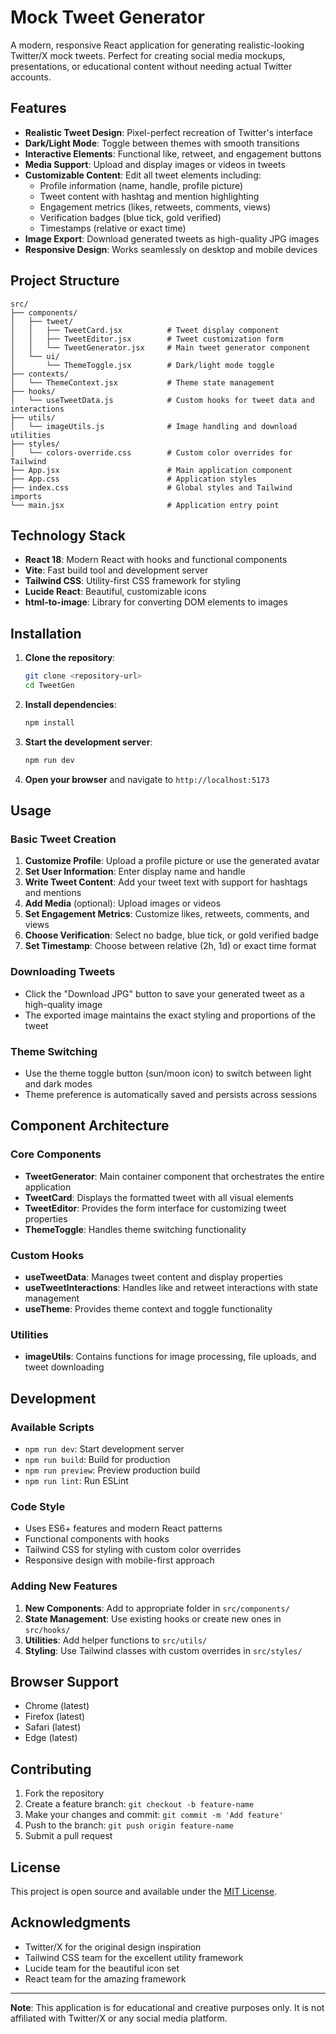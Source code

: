 # Mock Tweet Generator

A modern, responsive React application for generating realistic-looking Twitter/X mock tweets. Perfect for creating social media mockups, presentations, or educational content without needing actual Twitter accounts.

## Features

- **Realistic Tweet Design**: Pixel-perfect recreation of Twitter's interface
- **Dark/Light Mode**: Toggle between themes with smooth transitions
- **Interactive Elements**: Functional like, retweet, and engagement buttons
- **Media Support**: Upload and display images or videos in tweets
- **Customizable Content**: Edit all tweet elements including:
  - Profile information (name, handle, profile picture)
  - Tweet content with hashtag and mention highlighting
  - Engagement metrics (likes, retweets, comments, views)
  - Verification badges (blue tick, gold verified)
  - Timestamps (relative or exact time)
- **Image Export**: Download generated tweets as high-quality JPG images
- **Responsive Design**: Works seamlessly on desktop and mobile devices

## Project Structure

```
src/
├── components/
│   ├── tweet/
│   │   ├── TweetCard.jsx          # Tweet display component
│   │   ├── TweetEditor.jsx        # Tweet customization form
│   │   └── TweetGenerator.jsx     # Main tweet generator component
│   └── ui/
│       └── ThemeToggle.jsx        # Dark/light mode toggle
├── contexts/
│   └── ThemeContext.jsx           # Theme state management
├── hooks/
│   └── useTweetData.js            # Custom hooks for tweet data and interactions
├── utils/
│   └── imageUtils.js              # Image handling and download utilities
├── styles/
│   └── colors-override.css        # Custom color overrides for Tailwind
├── App.jsx                        # Main application component
├── App.css                        # Application styles
├── index.css                      # Global styles and Tailwind imports
└── main.jsx                       # Application entry point
```

## Technology Stack

- **React 18**: Modern React with hooks and functional components
- **Vite**: Fast build tool and development server
- **Tailwind CSS**: Utility-first CSS framework for styling
- **Lucide React**: Beautiful, customizable icons
- **html-to-image**: Library for converting DOM elements to images

## Installation

1. **Clone the repository**:
   ```bash
   git clone <repository-url>
   cd TweetGen
   ```

2. **Install dependencies**:
   ```bash
   npm install
   ```

3. **Start the development server**:
   ```bash
   npm run dev
   ```

4. **Open your browser** and navigate to `http://localhost:5173`

## Usage

### Basic Tweet Creation

1. **Customize Profile**: Upload a profile picture or use the generated avatar
2. **Set User Information**: Enter display name and handle
3. **Write Tweet Content**: Add your tweet text with support for hashtags and mentions
4. **Add Media** (optional): Upload images or videos
5. **Set Engagement Metrics**: Customize likes, retweets, comments, and views
6. **Choose Verification**: Select no badge, blue tick, or gold verified badge
7. **Set Timestamp**: Choose between relative (2h, 1d) or exact time format

### Downloading Tweets

- Click the "Download JPG" button to save your generated tweet as a high-quality image
- The exported image maintains the exact styling and proportions of the tweet

### Theme Switching

- Use the theme toggle button (sun/moon icon) to switch between light and dark modes
- Theme preference is automatically saved and persists across sessions

## Component Architecture

### Core Components

- **TweetGenerator**: Main container component that orchestrates the entire application
- **TweetCard**: Displays the formatted tweet with all visual elements
- **TweetEditor**: Provides the form interface for customizing tweet properties
- **ThemeToggle**: Handles theme switching functionality

### Custom Hooks

- **useTweetData**: Manages tweet content and display properties
- **useTweetInteractions**: Handles like and retweet interactions with state management
- **useTheme**: Provides theme context and toggle functionality

### Utilities

- **imageUtils**: Contains functions for image processing, file uploads, and tweet downloading

## Development

### Available Scripts

- `npm run dev`: Start development server
- `npm run build`: Build for production
- `npm run preview`: Preview production build
- `npm run lint`: Run ESLint

### Code Style

- Uses ES6+ features and modern React patterns
- Functional components with hooks
- Tailwind CSS for styling with custom color overrides
- Responsive design with mobile-first approach

### Adding New Features

1. **New Components**: Add to appropriate folder in `src/components/`
2. **State Management**: Use existing hooks or create new ones in `src/hooks/`
3. **Utilities**: Add helper functions to `src/utils/`
4. **Styling**: Use Tailwind classes with custom overrides in `src/styles/`

## Browser Support

- Chrome (latest)
- Firefox (latest)
- Safari (latest)
- Edge (latest)

## Contributing

1. Fork the repository
2. Create a feature branch: `git checkout -b feature-name`
3. Make your changes and commit: `git commit -m 'Add feature'`
4. Push to the branch: `git push origin feature-name`
5. Submit a pull request

## License

This project is open source and available under the [MIT License](LICENSE).

## Acknowledgments

- Twitter/X for the original design inspiration
- Tailwind CSS team for the excellent utility framework
- Lucide team for the beautiful icon set
- React team for the amazing framework

---

**Note**: This application is for educational and creative purposes only. It is not affiliated with Twitter/X or any social media platform.
